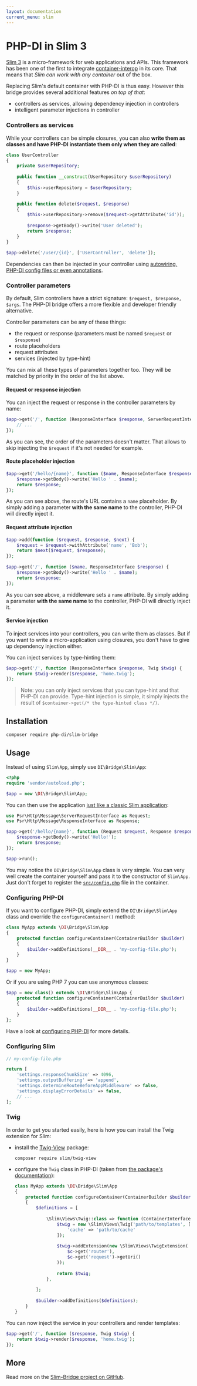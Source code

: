 ```yaml
---
layout: documentation
current_menu: slim
---
```


# PHP-DI in Slim 3

[Slim 3](http://www.slimframework.com/) is a micro-framework for web applications and APIs. This framework has been one of the first to integrate [container-interop](https://github.com/container-interop/container-interop) in its core. That means that *Slim can work with any container* out of the box.

Replacing Slim's default container with PHP-DI is thus easy. However this bridge provides several additional features *on top of that*:

- controllers as services, allowing dependency injection in controllers
- intelligent parameter injections in controller

### Controllers as services

While your controllers can be simple closures, you can also **write them as classes and have PHP-DI instantiate them only when they are called**:

```php
class UserController
{
    private $userRepository;
    
    public function __construct(UserRepository $userRepository)
    {
        $this->userRepository = $userRepository;
    }

    public function delete($request, $response)
    {
        $this->userRepository->remove($request->getAttribute('id'));
        
        $response->getBody()->write('User deleted');
        return $response;
    }
}

$app->delete('/user/{id}', ['UserController', 'delete']);
```

Dependencies can then be injected in your controller using [autowiring, PHP-DI config files or even annotations](../definition.md).

### Controller parameters

By default, Slim controllers have a strict signature: `$request, $response, $args`. The PHP-DI bridge offers a more flexible and developer friendly alternative.

Controller parameters can be any of these things:

- the request or response (parameters must be named `$request` or `$response`)
- route placeholders
- request attributes
- services (injected by type-hint)

You can mix all these types of parameters together too. They will be matched by priority in the order of the list above.

#### Request or response injection

You can inject the request or response in the controller parameters by name:

```php
$app->get('/', function (ResponseInterface $response, ServerRequestInterface $request) {
    // ...
});
```

As you can see, the order of the parameters doesn't matter. That allows to skip injecting the `$request` if it's not needed for example.

#### Route placeholder injection

```php
$app->get('/hello/{name}', function ($name, ResponseInterface $response) {
    $response->getBody()->write('Hello ' . $name);
    return $response;
});
```

As you can see above, the route's URL contains a `name` placeholder. By simply adding a parameter **with the same name** to the controller, PHP-DI will directly inject it.

#### Request attribute injection
 
```php
$app->add(function ($request, $response, $next) {
    $request = $request->withAttribute('name', 'Bob');
    return $next($request, $response);
});
 
$app->get('/', function ($name, ResponseInterface $response) {
    $response->getBody()->write('Hello ' . $name);
    return $response;
});
```
 
As you can see above, a middleware sets a `name` attribute. By simply adding a parameter **with the same name** to the controller, PHP-DI will directly inject it.

#### Service injection

To inject services into your controllers, you can write them as classes. But if you want to write a micro-application using closures, you don't have to give up dependency injection either.

You can inject services by type-hinting them:

```php
$app->get('/', function (ResponseInterface $response, Twig $twig) {
    return $twig->render($response, 'home.twig');
});
```

> Note: you can only inject services that you can type-hint and that PHP-DI can provide. Type-hint injection is simple, it simply injects the result of `$container->get(/* the type-hinted class */)`.

## Installation

```
composer require php-di/slim-bridge
```

## Usage

Instead of using `Slim\App`, simply use `DI\Bridge\Slim\App`:

```php
<?php
require 'vendor/autoload.php';

$app = new \DI\Bridge\Slim\App;
```

You can then use the application [just like a classic Slim application](http://www.slimframework.com/):

```php
use Psr\Http\Message\ServerRequestInterface as Request;
use Psr\Http\Message\ResponseInterface as Response;

$app->get('/hello/{name}', function (Request $request, Response $response) {
    $response->getBody()->write('Hello!');
    return $response;
});

$app->run();
```

You may notice the `DI\Bridge\Slim\App` class is very simple. You can very well create the container yourself and pass it to the constructor of `Slim\App`. Just don't forget to register the [`src/config.php`](https://github.com/PHP-DI/Slim-Bridge/blob/master/src/config.php) file in the container.

### Configuring PHP-DI

If you want to configure PHP-DI, simply extend the `DI\Bridge\Slim\App` class and override the `configureContainer()` method:

```php
class MyApp extends \DI\Bridge\Slim\App
{
    protected function configureContainer(ContainerBuilder $builder)
    {
        $builder->addDefinitions(__DIR__ . 'my-config-file.php');
    }
}

$app = new MyApp;
```

Or if you are using PHP 7 you can use anonymous classes:

```php
$app = new class() extends \DI\Bridge\Slim\App {
    protected function configureContainer(ContainerBuilder $builder)
    {
        $builder->addDefinitions(__DIR__ . 'my-config-file.php');
    }
};
```

Have a look at [configuring PHP-DI](../container-configuration.md) for more details.

### Configuring Slim

```php
// my-config-file.php

return [
    'settings.responseChunkSize' => 4096,
    'settings.outputBuffering' => 'append',
    'settings.determineRouteBeforeAppMiddleware' => false,
    'settings.displayErrorDetails' => false,
    // ...
];
```

### Twig

In order to get you started easily, here is how you can install the Twig extension for Slim:

- install the [Twig-View](https://github.com/slimphp/Twig-View) package:

    ```
    composer require slim/twig-view
    ```
- configure the `Twig` class in PHP-DI (taken from [the package's documentation](https://github.com/slimphp/Twig-View#usage)):

    ```php
    class MyApp extends \DI\Bridge\Slim\App
    {
        protected function configureContainer(ContainerBuilder $builder)
        {
            $definitions = [
            
                \Slim\Views\Twig::class => function (ContainerInterface $c) {
                    $twig = new \Slim\Views\Twig('path/to/templates', [
                        'cache' => 'path/to/cache'
                    ]);
                
                    $twig->addExtension(new \Slim\Views\TwigExtension(
                        $c->get('router'),
                        $c->get('request')->getUri()
                    ));
                
                    return $twig;
                },
                
            ];
            
            $builder->addDefinitions($definitions);
        }
    }
    ```

You can now inject the service in your controllers and render templates:

```php
$app->get('/', function ($response, Twig $twig) {
    return $twig->render($response, 'home.twig');
});
```

## More

Read more on the [Slim-Bridge project on GitHub](https://github.com/PHP-DI/Slim-Bridge).
